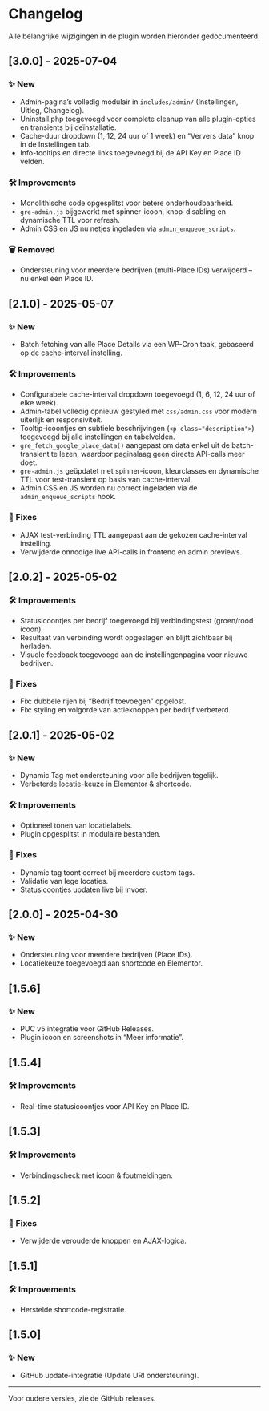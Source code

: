 # Changelog

Alle belangrijke wijzigingen in de plugin worden hieronder gedocumenteerd.

## [3.0.0] - 2025-07-04

### ✨ New
* Admin-pagina’s volledig modulair in `includes/admin/` (Instellingen, Uitleg, Changelog).
* Uninstall.php toegevoegd voor complete cleanup van alle plugin-opties en transients bij deïnstallatie.
* Cache-duur dropdown (1, 12, 24 uur of 1 week) en “Ververs data” knop in de Instellingen tab.
* Info-tooltips en directe links toegevoegd bij de API Key en Place ID velden.

### 🛠 Improvements
* Monolithische code opgesplitst voor betere onderhoudbaarheid.
* `gre-admin.js` bijgewerkt met spinner-icoon, knop-disabling en dynamische TTL voor refresh.
* Admin CSS en JS nu netjes ingeladen via `admin_enqueue_scripts`.

### 🗑 Removed
* Ondersteuning voor meerdere bedrijven (multi-Place IDs) verwijderd – nu enkel één Place ID.

## [2.1.0] - 2025-05-07

### ✨ New
* Batch fetching van alle Place Details via een WP-Cron taak, gebaseerd op de cache-interval instelling.

### 🛠 Improvements
* Configurabele cache-interval dropdown toegevoegd (1, 6, 12, 24 uur of elke week).
* Admin-tabel volledig opnieuw gestyled met `css/admin.css` voor modern uiterlijk en responsiviteit.
* Tooltip-icoontjes en subtiele beschrijvingen (`<p class="description">`) toegevoegd bij alle instellingen en tabelvelden.
* `gre_fetch_google_place_data()` aangepast om data enkel uit de batch-transient te lezen, waardoor paginalaag geen directe API-calls meer doet.
* `gre-admin.js` geüpdatet met spinner-icoon, kleurclasses en dynamische TTL voor test-transient op basis van cache-interval.
* Admin CSS en JS worden nu correct ingeladen via de `admin_enqueue_scripts` hook.

### 🐞 Fixes
* AJAX test-verbinding TTL aangepast aan de gekozen cache-interval instelling.
* Verwijderde onnodige live API-calls in frontend en admin previews.

## [2.0.2] - 2025-05-02

### 🛠 Improvements
* Statusicoontjes per bedrijf toegevoegd bij verbindingstest (groen/rood icoon).
* Resultaat van verbinding wordt opgeslagen en blijft zichtbaar bij herladen.
* Visuele feedback toegevoegd aan de instellingenpagina voor nieuwe bedrijven.

### 🐞 Fixes
* Fix: dubbele rijen bij “Bedrijf toevoegen” opgelost.
* Fix: styling en volgorde van actieknoppen per bedrijf verbeterd.

## [2.0.1] - 2025-05-02

### ✨ New
* Dynamic Tag met ondersteuning voor alle bedrijven tegelijk.
* Verbeterde locatie-keuze in Elementor & shortcode.

### 🛠 Improvements
* Optioneel tonen van locatielabels.
* Plugin opgesplitst in modulaire bestanden.

### 🐞 Fixes
* Dynamic tag toont correct bij meerdere custom tags.
* Validatie van lege locaties.
* Statusicoontjes updaten live bij invoer.

## [2.0.0] - 2025-04-30

### ✨ New
* Ondersteuning voor meerdere bedrijven (Place IDs).
* Locatiekeuze toegevoegd aan shortcode en Elementor.

## [1.5.6]

### ✨ New
* PUC v5 integratie voor GitHub Releases.
* Plugin icoon en screenshots in “Meer informatie”.

## [1.5.4]

### 🛠 Improvements
* Real-time statusicoontjes voor API Key en Place ID.

## [1.5.3]

### 🛠 Improvements
* Verbindingscheck met icoon & foutmeldingen.

## [1.5.2]

### 🐞 Fixes
* Verwijderde verouderde knoppen en AJAX-logica.

## [1.5.1]

### 🛠 Improvements
* Herstelde shortcode-registratie.

## [1.5.0]

### ✨ New
* GitHub update-integratie (Update URI ondersteuning).

---

Voor oudere versies, zie de GitHub releases.  
